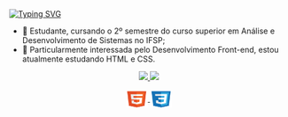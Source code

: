 

##
[![Typing SVG](https://readme-typing-svg.herokuapp.com/?color=b53c76&size50&center=true&vCenter=true&width=1000&lines=Oi,+eu+sou+a+Stephanie!;Seja+bem+vindo!+☕)](https://git.io/typing-svg)

- 🤎 Estudante, cursando o 2º semestre do curso superior em Análise e Desenvolvimento de Sistemas no IFSP;
- 🌱 Particularmente interessada pelo Desenvolvimento Front-end, estou atualmente estudando HTML e CSS.

<div align ="center">
  <a href="http://github.com/stephanievic">
  <img height="140em" src="https://github-readme-stats.vercel.app/api?username=stephanievic&show_icons=true&theme=dracula&incllude_all_commits=true&count_private=true"/>
  <img height="140em" src="https://github-readme-stats.vercel.app/api/top-langs/?username=stephanievic&layout=compact&langs_count=7&theme=dracula"/>
  
<div style="display: inline_block"><br>
  <img align="center" alt="Stephanie-HTML" height="30" width="40" src="https://raw.githubusercontent.com/devicons/devicon/master/icons/html5/html5-original.svg">
  <img align="center" alt="Stephanie-CSS" height="30" width="40" src="https://raw.githubusercontent.com/devicons/devicon/master/icons/css3/css3-original.svg">
</div>
